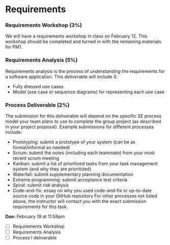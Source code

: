 # Requirements

### Requirements Workshop (3%)

We will have a requirements workshop in class on February 12. This workshop should be completed and turned in with the remaining materials for PM1.

### Requirements Analysis (5%)

Requirements analysis is the process of _understanding_ the requirements for a software application. This deliverable will include _5_:
* Fully dressed use cases
* Model (use case or sequence diagrams) for representing each use case

### Process Deliverable (2%)

The submission for this deliverable will depend on the specific SE process model your team plans to use to complete the group project (as described in your project proposal). Example submissions for different processes include:
* Prototyping: submit a prototype of your system (can be as formal/informal as needed)
* Scrum: submit the notes (including each teammate) from your most recent scrum meeting
* Kanban: submit a list of prioritized tasks from your task management system (and why they are prioritized)
* Waterfall: submit supplementary planning documentation
* Extreme programming: submit acceptance test criteria
* Spiral: submit risk analysis
* Code-and-fix: essay on why you used code-and-fix or up-to-date source code in your GitHub repository
For other processes not listed above, the instructor will contact you with the exact submission requirements for this task.


 **Due:** February 19 at 11:59pm
- [ ] Requirements Workshop
- [ ] Requirements Analysis
- [ ] Process I deliverable
